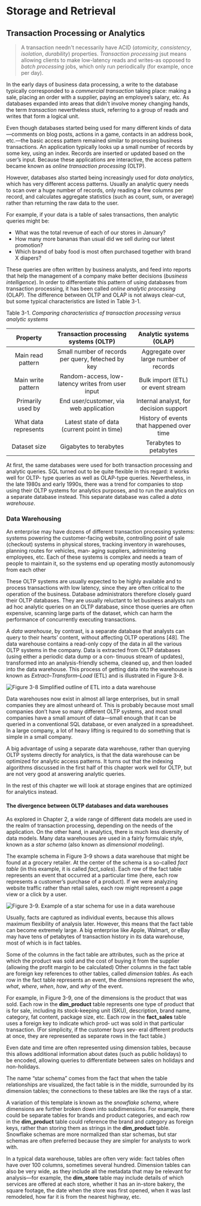 # Storage and Retrieval

## Transaction Processing or Analytics

> A transaction needn't necessarily have ACID (*atomicity*, *consistency*, *isolation*, *durability*) properties. *Transaction processing* jsut means allowing clients to make low-latency reads and writes-as opposed to *batch processing* jobs, which only run periodically (for example, once per day).

In the early days of business data processing, a write to the database typically corresponded to a *commercial transaction* taking place: making a sale, placing an order with a supplier, paying an employee’s salary, etc. As databases expanded into areas that didn’t involve money changing hands, the term *transaction* nevertheless stuck, referring to a group of reads and writes that form a logical unit.

Even though databases started being used for many different kinds of data—comments on blog posts, actions in a game, contacts in an address book, etc.—the basic access pattern remained similar to processing business transactions. An application typically looks up a small number of records by some key, using an index. Records are inserted or updated based on the user’s input. Because these applications are interactive, the access pattern became known as *online transaction processing* (OLTP).

However, databases also started being increasingly used for *data analytics*, which has very different access patterns. Usually an analytic query needs to scan over a huge number of records, only reading a few columns per record, and calculates aggregate statistics (such as count, sum, or average) rather than returning the raw data to the user.

For example, if your data is a table of sales transactions, then analytic queries might be:

- What was the total revenue of each of our stores in January?
- How many more bananas than usual did we sell during our latest promotion?
- Which brand of baby food is most often purchased together with brand X diapers?

These queries are often written by business analysts, and feed into reports that help the management of a company make better decisions (*business intelligence*). In order to differentiate this pattern of using databases from transaction processing, it has been called *online analytic processing* (OLAP). The difference between OLTP and OLAP is not always clear-cut, but some typical characteristics are listed in Table 3-1.

Table 3-1. *Comparing characteristics of transaction processing versus analytic systems*

| Property | Transaction processing systems (OLTP) | Analytic systems (OLAP) |
| :----:| :----: | :----: |
| Main read pattern | Small number of records per query, feteched by key | Aggregate over large number of records |
| Main write pattern | Random-access, low-latency writes from user input | Bulk import (ETL) or event stream |
| Primarily used by | End user/customer, via web application | Internal analyst, for decision support |
| What data represents | Latest state of data (current point in time) | History of events that happened over time |
| Dataset size | Gigabytes to terabytes | Terabytes to petabytes |

At first, the same databases were used for both transaction processing and analytic queries. SQL turned out to be quite flexible in this regard: it works well for OLTP- type queries as well as OLAP-type queries. Nevertheless, in the late 1980s and early 1990s, there was a trend for companies to stop using their OLTP systems for analytics purposes, and to run the analytics on a separate database instead. This separate database was called a *data warehouse*.

### Data Warehousing

An enterprise may have dozens of different transaction processing systems: systems powering the customer-facing website, controlling point of sale (checkout) systems in physical stores, tracking inventory in warehouses, planning routes for vehicles, man‐ aging suppliers, administering employees, etc. Each of these systems is complex and needs a team of people to maintain it, so the systems end up operating mostly autonomously from each other

These OLTP systems are usually expected to be highly available and to process transactions with low latency, since they are often critical to the operation of the business. Database administrators therefore closely guard their OLTP databases. They are usually reluctant to let business analysts run ad hoc analytic queries on an OLTP database, since those queries are often expensive, scanning large parts of the dataset, which can harm the performance of concurrently executing transactions.

A *data warehouse*, by contrast, is a separate database that analysts can query to their hearts’ content, without affecting OLTP operations [48]. The data warehouse contains a read-only copy of the data in all the various OLTP systems in the company. Data is extracted from OLTP databases (using either a periodic data dump or a con‐ tinuous stream of updates), transformed into an analysis-friendly schema, cleaned up, and then loaded into the data warehouse.
This process of getting data into the warehouse is known as *Extract–Transform–Load* (ETL) and is illustrated in Figure 3-8.

![Figure 3-8 Simplified outline of ETL into a data warehouse](assets/fig.%203-8.png)

Data warehouses now exist in almost all large enterprises, but in small companies they are almost unheard of. This is probably because most small companies don’t have so many different OLTP systems, and most small companies have a small amount of data—small enough that it can be queried in a conventional SQL database, or even analyzed in a spreadsheet.  In a large company, a lot of heavy lifting is required to do something that is simple in a small company.

A big advantage of using a separate data warehouse, rather than querying OLTP systems directly for analytics, is that the data warehouse can be optimized for analytic access patterns. It turns out that the indexing algorithms discussed in the first half of this chapter work well for OLTP, but are not very good at answering analytic queries.

In the rest of this chapter we will look at storage engines that are optimized for analytics instead.

#### The divergence between OLTP databases and data warehouses

As explored in Chapter 2, a wide range of different data models are used in the realm of transaction processing, depending on the needs of the application. On the other hand, in analytics, there is much less diversity of data models. Many data warehouses are used in a fairly formulaic style, known as a *star schema* (also known as *dimensional modeling*).

The example schema in Figure 3-9 shows a data warehouse that might be found at a grocery retailer. At the center of the schema is a so-called *fact table* (in this example, it is called *fact_sales*).
Each row of the fact table represents an event that occurred at a particular time (here, each row represents a customer’s purchase of a product). If we were analyzing website traffic rather than retail sales, each row might represent a page view or a click by a user.

![Figure 3-9. Example of a star schema for use in a data warehouse](assets/fig.%203-9.png)

Usually, facts are captured as individual events, because this allows maximum flexibility of analysis later. However, this means that the fact table can become extremely large. A big enterprise like Apple, Walmart, or eBay may have tens of petabytes of transaction history in its data warehouse, most of which is in fact tables.

Some of the columns in the fact table are attributes, such as the price at which the product was sold and the cost of buying it from the supplier (allowing the profit margin to be calculated) Other columns in the fact table are foreign key references to other tables, called *dimension tables*. As each row in the fact table represents an event, the dimensions represent the *who*, *what*, *where*, *when*, *how*, and *why* of the event.

For example, in Figure 3-9, one of the dimensions is the product that was sold. Each row in the **dim_product** table represents one type of product that is for sale, including its stock-keeping unit (SKU), description, brand name, category, fat content, package size, etc. Each row in the **fact_sales** table uses a foreign key to indicate which prod‐ uct was sold in that particular transaction. (For simplicity, if the customer buys sev‐ eral different products at once, they are represented as separate rows in the fact table.)

Even date and time are often represented using dimension tables, because this allows additional information about dates (such as public holidays) to be encoded, allowing queries to differentiate between sales on holidays and non-holidays.

The name “star schema” comes from the fact that when the table relationships are visualized, the fact table is in the middle, surrounded by its dimension tables; the connections to these tables are like the rays of a star.

A variation of this template is known as the *snowflake schema*, where dimensions are further broken down into subdimensions. For example, there could be separate tables for brands and product categories, and each row in the **dim_product** table could reference the brand and category as foreign keys, rather than storing them as strings in the **dim_product** table. Snowflake schemas are more normalized than star schemas, but star schemas are often preferred because they are simpler for analysts to work with.

In a typical data warehouse, tables are often very wide: fact tables often have over 100 columns, sometimes several hundred. Dimension tables can also be very wide, as they include all the metadata that may be relevant for analysis—for example, the **dim_store** table may include details of which services are offered at each store, whether it has an in-store bakery, the square footage, the date when the store was first opened, when it was last remodeled, how far it is from the nearest highway, etc.
